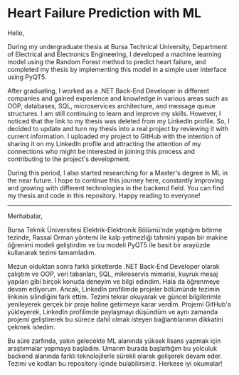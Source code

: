 Heart Failure Prediction with ML
===
Hello,

During my undergraduate thesis at Bursa Technical University, Department of Electrical and Electronics Engineering, I developed a machine learning model using the Random Forest method to predict heart failure, and completed my thesis by implementing this model in a simple user interface using PyQT5.

After graduating, I worked as a .NET Back-End Developer in different companies and gained experience and knowledge in various areas such as OOP, databases, SQL, microservices architecture, and message queue structures. I am still continuing to learn and improve my skills. However, I noticed that the link to my thesis was deleted from my LinkedIn profile. So, I decided to update and turn my thesis into a real project by reviewing it with current information. I uploaded my project to GitHub with the intention of sharing it on my LinkedIn profile and attracting the attention of my connections who might be interested in joining this process and contributing to the project's development.

During this period, I also started researching for a Master's degree in ML in the near future. I hope to continue this journey here, constantly improving and growing with different technologies in the backend field. You can find my thesis and code in this repository. Happy reading to everyone!

---
Merhabalar,

Bursa Teknik Üniversitesi Elektrik-Elektronik Bölümü'nde yaptığım bitirme tezinde, Rassal Orman yöntemi ile kalp yetmezliği tahmini yapan bir makine öğrenimi modeli geliştirdim ve bu modeli PyQT5 ile basit bir arayüzde kullanarak tezimi tamamladım.

Mezun olduktan sonra farklı şirketlerde .NET Back-End Developer olarak çalıştım ve OOP, veri tabanları, SQL, mikroservis mimarisi, kuyruk mesaj yapıları gibi birçok konuda deneyim ve bilgi edindim. Hala da öğrenmeye devam ediyorum. Ancak, LinkedIn profilimde projeler bölümünde tezimin linkinin silindiğini fark ettim. Tezimi tekrar okuyarak ve güncel bilgilerimle yenileyerek gerçek bir proje haline getirmeye karar verdim. Projemi GitHub'a yükleyerek, LinkedIn profilimde paylaşmayı düşündüm ve aynı zamanda projemi geliştirerek bu sürece dahil olmak isteyen bağlantılarımın dikkatini çekmek istedim.

Bu süre zarfında, yakın gelecekte ML alanında yüksek lisans yapmak için araştırmalar yapmaya başladım. Umarım burada başlattığım bu yolculuk backend alanında farklı teknolojilerle sürekli olarak gelişerek devam eder. Tezimi ve kodları bu repository içinde bulabilirsiniz. Herkese iyi okumalar!
